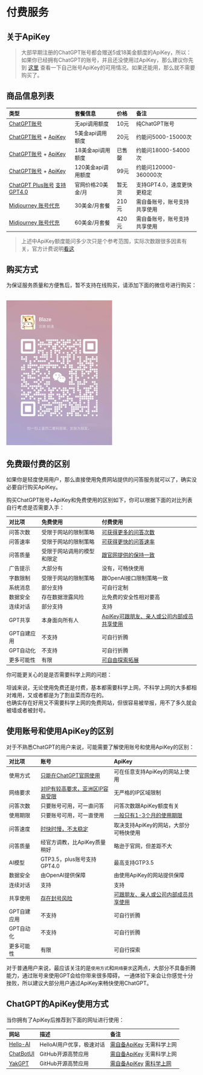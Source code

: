 # 付费服务

## 关于ApiKey

> 大部早期注册的ChatGPT账号都会赠送5或18美金额度的ApiKey，所以：
> 如果你已经拥有ChatGPT的账号，并且还没使用过ApiKey，那么建议你先到 [这里](https://platform.openai.com/account/api-keys) 查看一下自己账号ApiKey的可用情况。如果还能用，那么就不需要购买了。

## 商品信息列表

| 类型 | 套餐信息 | 价格 | 备注 |
| :---- | :---- | :---- | :---- |
| [ChatGPT账号](https://ai.com) | 无api调用额度 | 10元 | 纯ChatGPT账号 |
| [ChatGPT账号](https://ai.com) + [ApiKey](https://platform.openai.com/account/api-keys) | 5美金api调用额度 | 20元 | 约能问5000-15000次 |
| [ChatGPT账号](https://ai.com) + [ApiKey](https://platform.openai.com/account/api-keys) | 18美金api调用额度 | 已售罄 | 约能问18000-54000次 |
| [ChatGPT账号](https://ai.com) + [ApiKey](https://platform.openai.com/account/api-keys) | 120美金api调用额度 | 99元 | 约能问120000-360000次 |
| [ChatGPT Plus账号](https://ai.com) [支持GPT4.0](https://openai.com/research/gpt-4) | 官网价格20美金/月 | 暂无货 | 支持GPT4.0，速度更快更稳定 |
| [Midjourney 账号代充](https://www.midjourney.com/) | 30美金/月套餐 | 210元 | 需自备账号，账号支持共享使用 |
| [Midjourney 账号代充](https://www.midjourney.com/) | 60美金/月套餐 | 420元 | 需自备账号，账号支持共享使用 |

> 上述中ApiKey额度能问多少次只是个参考范围，实际次数跟很多因素有关，官方计费说明[看这](https://openai.com/pricing)  

## 购买方式

为保证服务质量和方便售后，暂不支持在线购买，请添加下面的微信号进行购买：

<br />
<img src="/assets/img/wechat2.jpg" width=280 />
<br />

## 免费跟付费的区别

如果你是轻度使用用户，那么直接使用免费网站提供的问答服务就可以了，确实没必要自行购买ApiKey。  

购买ChatGPT账号+ApiKey和免费使用的区别如下，你可以根据下面的对比列表自行考虑是否需要入手：  

| 对比项 | 免费使用 | 付费使用 |
| :---- | :---- | :---- |
| 问答次数 | 受限于网站的限制策略 | [可获得更多的问答次数](#) |
| 问答速率 | 受限于网站的限制策略 | [可获得更快的问答速率](#) |
| 问答质量 | 受限于网站调用的模型和限定 | [跟官网提供的保持一致](#) |
| 广告提示 | 大部分有 | 没有，可畅快使用 |
| 字数限制 | 受限于网站的限制策略 | 跟OpenAI接口限制策略一致 |
| 系统消息 | 部分支持 | 可自行定制 |
| 数据安全 | 存在数据泄露风险 | 比免费的安全性相对要高 |
| 连续对话 | 部分支持 | 支持 |
| GPT共享 | 本身面向所有人 | [ApiKey可跟朋友、亲人或公司内部成员共享使用](#) |
| GPT自建应用 | 不支持 | 可自行折腾 |
| GPT自动化 | 不支持 | 可自行折腾 |
| 更多可能性 | 有限 | [可自由探索拓展](#) |

你可能更关心的是是否需要科学上网的问题：  

坦诚来说，无论使用免费还是付费，基本都需要科学上网，不科学上网的大多都相对难用，又或者都是为了割韭菜而存在的。  
也确实存在好用又不需要科学上网的免费网站，但很容易被举报，用不了多久就会被墙或者被封号。  

## 使用账号和使用ApiKey的区别

对于不熟悉ChatGPT的用户来说，可能需要了解使用账号和使用ApiKey的区别：

| 对比项 | 账号 | ApiKey |
| :---- | :---- | :---- |
| 使用方式 | [只能在ChatGPT官网使用](#) | 可在任意支持ApiKey的网站上使用 |
| 网络要求 | [对IP有较高要求，亚洲区IP容易受限](#) | 无严格的IP区域限制 |
| 问答次数 | 只要账号可用，可一直问答 | 问答次数跟ApiKey额度有关 |
| 使用期限 | 只要账号可用，可一直使用 | [一般只有1-3个月的使用期限](#) |
| 问答速度 | [时快时慢，不太稳定](#) | 取决支持ApiKey的网站，大部分可畅快使用 |
| 问答质量 | 经官方调教，比ApiKey质量稍好 | 略逊于官网，但差距不大 |
| AI模型 | GTP3.5，plus账号支持GPT4.0 | 最高支持GTP3.5 |
| 数据安全 | 由OpenAI提供保障 | 由使用ApiKey的网站提供保障 |
| 连续对话 | 支持 | 支持 |
| 共享使用 | [存在封号风险](#) | [可跟朋友、亲人或公司内部成员共享使用](#) |
| GPT自建应用 | 不支持 | 可自行折腾 |
| GPT自动化 | 不支持 | 可自行折腾 |
| 更多可能性 | 有限 | 可自行探索 |

对于普通用户来说，最应该关注的是`使用方式`和`网络要求`这两点，大部分不具备折腾能力，通过账号来使用GPT会给你带来很多障碍，
一通体验下来会让你感觉十分挫败，所以建议大部分用户通过ApiKey来畅快使用ChatGPT。

## ChatGPT的ApiKey使用方式

当你拥有了ApiKey后推荐到下面的网址进行使用：

| 网站 | 描述 | 备注 |
| :---- | :---- | :---- |
| [Hello-AI](https://chat.in.anzz.top/) | HelloAI用户优享，极速对话 | [需自备ApiKey](./buy.md) 无需科学上网 |
| [ChatBotUI](https://www.chatbotui.com/zh) | GitHub开源高赞应用 | [需自备ApiKey](./buy.md) 无需科学上网 |
| [YakGPT](https://yakgpt.vercel.app/) | GitHub开源高赞应用 | [需自备ApiKey](./buy.md) [需科学上网](./airport.md) |
